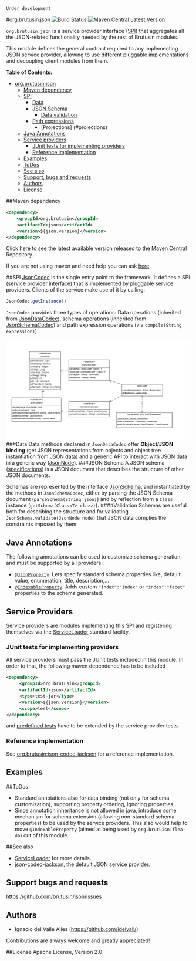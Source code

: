 ```
Under development
```

#org.brutusin:json [![Build Status](https://api.travis-ci.org/brutusin/json.svg?branch=master)](https://travis-ci.org/brutusin/json) [![Maven Central Latest Version](https://maven-badges.herokuapp.com/maven-central/org.brutusin/json/badge.svg)](https://maven-badges.herokuapp.com/maven-central/org.brutusin/json/)

`org.brutusin:json` is a service provider interface ([SPI](http://en.wikipedia.org/wiki/Service_provider_interface)) that aggregates all the JSON-related functionality needed by the rest of Brutusin modules.

This module defines the general contract required to any implementing JSON service provider, allowing to use different pluggable implementations and decoupling client modules from them. 

**Table of Contents:** 

- [org.brutusin:json](#)
  - [Maven dependency](#maven-dependency)
  - [SPI](#spi)
    - [Data](#data)
    - [JSON Schema](#json-schema)
      - [Data validation](#data-validation)
    - [Path expressions](#path-expressions)
      - [Projections] (#projections)
  - [Java Annotations](#java-annotations)
  - [Service providers](#service-providers)
    - [JUnit tests for implementing providers](#junit-tests-for-implementing-providers)
    - [Reference implementation](#reference-implementation)
  - [Examples](#examples)
  - [ToDos](#todos)
  - [See also](#see-also)
  - [Support, bugs and requests](#support-bugs-and-requests)
  - [Authors](#authors)
  - [License](#license)
  
##Maven dependency 
```xml
<dependency>
    <groupId>org.brutusin</groupId>
    <artifactId>json</artifactId>
    <version>${json.version}</version>
</dependency>
```

Click [here](http://search.maven.org/#search%7Cga%7C1%7Cg%3A%22org.brutusin%22%20a%3A%22json%22) to see the latest available version released to the Maven Central Repository.

If you are not using maven and need help you can ask [here](https://github.com/brutusin/json/issues).

##SPI
[JsonCodec](src/main/java/org/brutusin/json/spi/JsonCodec.java) is the single entry point to the framework. It defines a SPI (service provider interface) that is implemented by pluggable service providers. Clients of the service make use of it by calling:
```java
JsonCodec.getInstance()
```
`JsonCodec` provides three types of operations: Data operations (inherited from [JsonDataCodec](src/main/java/org/brutusin/json/spi/JsonDataCodec.java)), schema operations (inherited from [JsonSchemaCodec](src/main/java/org/brutusin/json/spi/JsonSchemaCodec.java)) and path expression operations (via `compile(String expression)`)

![Class diagram](docs/class-model.png)
###Data
Data methods declared in `JsonDataCodec` offer **Object/JSON binding** (get JSON representations from objects and object tree instantiation from JSON data) and a generic API to interact with JSON data in a generic way ([JsonNode](src/main/java/org/brutusin/json/spi/JsonNode.java)).
###JSON Schema
A JSON schema ([specifications](http://json-schema.org/)) is a JSON document that describes the structure of other JSON documents. 

Schemas are represented by the interface [JsonSchema](src/main/java/org/brutusin/json/spi/JsonSchema.java), and instantiated by the methods in `JsonSchemaCodec`, either by parsing the JSON Schema document (`parseSchema(String json)`) and by reflection from a `Class` instance (`getSchema(Class<T> clazz)`).
####Validation
Schemas are useful both for describing the structure and for validating `JsonSchema.validate(JsonNode node)` that JSON data complies the constraints imposed by them.

## Java Annotations
The following annotations can be used to customize schema generation, and must be supported by all providers:
* [`@JsonProperty`](src/main/java/org/brutusin/json/annotations/JsonProperty.java). Lets specify standard schema properties like, default value, enumeration, title, description,...
* [`@IndexableProperty`](src/main/java/org/brutusin/json/annotations/IndexableProperty.java). Adds custom `"index":"index"` or `"index":"facet"` properties to the schema generated.

## Service Providers
Service providers are modules implementing this SPI and registering themselves via the [ServiceLoader](http://docs.oracle.com/javase/6/docs/api/java/util/ServiceLoader.html) standard facility. 
### JUnit tests for implementing providers
All service providers must pass the JUnit tests included in this module. In order to that, the following maven dependence has to be included
```xml
<dependency>
     <groupId>org.brutusin</groupId>
     <artifactId>json</artifactId>
     <type>test-jar</type>
     <version>${json.version}</version>
     <scope>test</scope>
</dependency>
```
and 
[predefined tests](https://github.com/brutusin/json/tree/master/src/test/java/org/brutusin/json/spi) have to be extended by the service provider tests.

### Reference implementation
See [org.brutusin:json-codec-jackson](https://github.com/brutusin/json-codec-jackson) for a reference implementation.

## Examples

##ToDos
* Standard annotations also for data binding (not only for schema customization), supporting property ordering, ignoring properties...
* Since annotation inheritance is not allowed in java, introduce some mechanism for schema extension (allowing non-standard schema properties) to be used by the service providers. This also would help to move `@IndexableProperty` (aimed at being used by `org.brutuisn:flea-db`) out of this module.

##See also
* [ServiceLoader](http://docs.oracle.com/javase/6/docs/api/java/util/ServiceLoader.html) for more details.
* [json-codec-jackson](https://github.com/brutusin/json-codec-jackson), the default JSON service provider.

## Support bugs and requests
https://github.com/brutusin/json/issues

## Authors

- Ignacio del Valle Alles (<https://github.com/idelvall/>)

Contributions are always welcome and greatly appreciated!

##License
Apache License, Version 2.0
